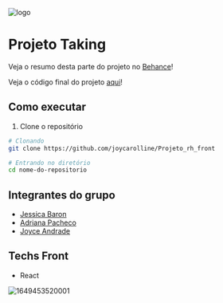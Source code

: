 ![logo](https://user-images.githubusercontent.com/104404136/234568173-e2c477bc-d89b-4869-b035-53cfcb9d9479.png)


# Projeto Taking

Veja o resumo desta parte do projeto no [Behance](https://www.behance.net/gallery/172105485/Sistema-de-gestao-de-curriculos-Taking)!

Veja o código final do projeto [aqui](https://github.com/avillagabriella/sistema-taking-rh)!

 ## Como executar

1. Clone o repositório

```bash
# Clonando
git clone https://github.com/joycarolline/Projeto_rh_front

# Entrando no diretório
cd nome-do-repositorio
```


## Integrantes do grupo 

-   [Jessica Baron](https://github.com/BaronJessica)
-   [Adriana Pacheco](https://github.com/dricafpsilva)
-   [Joyce Andrade](https://github.com/joycarolline)


## Techs Front

-   React

![1649453520001](https://user-images.githubusercontent.com/104404136/234568270-3ba00698-3cfb-4e9e-8f41-2a766273a483.jpeg)


